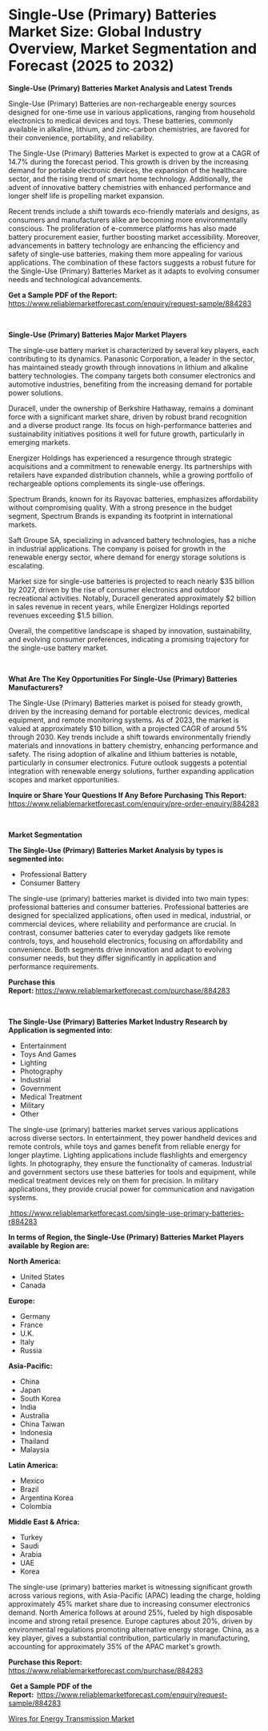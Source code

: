 <p><h1>Single-Use (Primary) Batteries Market Size: Global Industry Overview, Market Segmentation and Forecast (2025 to 2032)</h1></p><p><strong>Single-Use (Primary) Batteries Market Analysis and Latest Trends</strong></p>
<p><p>Single-Use (Primary) Batteries are non-rechargeable energy sources designed for one-time use in various applications, ranging from household electronics to medical devices and toys. These batteries, commonly available in alkaline, lithium, and zinc-carbon chemistries, are favored for their convenience, portability, and reliability. </p><p>The Single-Use (Primary) Batteries Market is expected to grow at a CAGR of 14.7% during the forecast period. This growth is driven by the increasing demand for portable electronic devices, the expansion of the healthcare sector, and the rising trend of smart home technology. Additionally, the advent of innovative battery chemistries with enhanced performance and longer shelf life is propelling market expansion.</p><p>Recent trends include a shift towards eco-friendly materials and designs, as consumers and manufacturers alike are becoming more environmentally conscious. The proliferation of e-commerce platforms has also made battery procurement easier, further boosting market accessibility. Moreover, advancements in battery technology are enhancing the efficiency and safety of single-use batteries, making them more appealing for various applications. The combination of these factors suggests a robust future for the Single-Use (Primary) Batteries Market as it adapts to evolving consumer needs and technological advancements.</p></p>
<p><strong>Get a Sample PDF of the Report:&nbsp;</strong> <a href="https://www.reliablemarketforecast.com/enquiry/request-sample/884283?utm_campaign=2140&utm_medium=2&utm_source=Github&utm_content=ia&utm_term=14022025&utm_id=single-use-primary-batteries">https://www.reliablemarketforecast.com/enquiry/request-sample/884283</a></p>
<p>&nbsp;</p>
<p><strong>Single-Use (Primary) Batteries Major Market Players</strong></p>
<p><p>The single-use battery market is characterized by several key players, each contributing to its dynamics. Panasonic Corporation, a leader in the sector, has maintained steady growth through innovations in lithium and alkaline battery technologies. The company targets both consumer electronics and automotive industries, benefiting from the increasing demand for portable power solutions.</p><p>Duracell, under the ownership of Berkshire Hathaway, remains a dominant force with a significant market share, driven by robust brand recognition and a diverse product range. Its focus on high-performance batteries and sustainability initiatives positions it well for future growth, particularly in emerging markets.</p><p>Energizer Holdings has experienced a resurgence through strategic acquisitions and a commitment to renewable energy. Its partnerships with retailers have expanded distribution channels, while a growing portfolio of rechargeable options complements its single-use offerings.</p><p>Spectrum Brands, known for its Rayovac batteries, emphasizes affordability without compromising quality. With a strong presence in the budget segment, Spectrum Brands is expanding its footprint in international markets.</p><p>Saft Groupe SA, specializing in advanced battery technologies, has a niche in industrial applications. The company is poised for growth in the renewable energy sector, where demand for energy storage solutions is escalating.</p><p>Market size for single-use batteries is projected to reach nearly $35 billion by 2027, driven by the rise of consumer electronics and outdoor recreational activities. Notably, Duracell generated approximately $2 billion in sales revenue in recent years, while Energizer Holdings reported revenues exceeding $1.5 billion.</p><p>Overall, the competitive landscape is shaped by innovation, sustainability, and evolving consumer preferences, indicating a promising trajectory for the single-use battery market.</p></p>
<p>&nbsp;</p>
<p><strong>What Are The Key Opportunities For Single-Use (Primary) Batteries Manufacturers?</strong></p>
<p><p>The Single-Use (Primary) Batteries market is poised for steady growth, driven by the increasing demand for portable electronic devices, medical equipment, and remote monitoring systems. As of 2023, the market is valued at approximately $10 billion, with a projected CAGR of around 5% through 2030. Key trends include a shift towards environmentally friendly materials and innovations in battery chemistry, enhancing performance and safety. The rising adoption of alkaline and lithium batteries is notable, particularly in consumer electronics. Future outlook suggests a potential integration with renewable energy solutions, further expanding application scopes and market opportunities.</p></p>
<p><strong>Inquire or Share Your Questions If Any Before Purchasing This Report:</strong> <a href="https://www.reliablemarketforecast.com/enquiry/pre-order-enquiry/884283?utm_campaign=2140&utm_medium=2&utm_source=Github&utm_content=ia&utm_term=14022025&utm_id=single-use-primary-batteries">https://www.reliablemarketforecast.com/enquiry/pre-order-enquiry/884283</a></p>
<p>&nbsp;</p>
<p><strong>Market Segmentation</strong></p>
<p><strong>The Single-Use (Primary) Batteries Market Analysis by types is segmented into:</strong></p>
<p><ul><li>Professional Battery</li><li>Consumer Battery</li></ul></p>
<p><p>The single-use (primary) batteries market is divided into two main types: professional batteries and consumer batteries. Professional batteries are designed for specialized applications, often used in medical, industrial, or commercial devices, where reliability and performance are crucial. In contrast, consumer batteries cater to everyday gadgets like remote controls, toys, and household electronics, focusing on affordability and convenience. Both segments drive innovation and adapt to evolving consumer needs, but they differ significantly in application and performance requirements.</p></p>
<p><strong>Purchase this Report:&nbsp;</strong><a href="https://www.reliablemarketforecast.com/purchase/884283?utm_campaign=2140&utm_medium=2&utm_source=Github&utm_content=ia&utm_term=14022025&utm_id=single-use-primary-batteries">https://www.reliablemarketforecast.com/purchase/884283</a></p>
<p>&nbsp;</p>
<p><strong>The Single-Use (Primary) Batteries Market Industry Research by Application is segmented into:</strong></p>
<p><ul><li>Entertainment</li><li>Toys And Games</li><li>Lighting</li><li>Photography</li><li>Industrial</li><li>Government</li><li>Medical Treatment</li><li>Military</li><li>Other</li></ul></p>
<p><p>The single-use (primary) batteries market serves various applications across diverse sectors. In entertainment, they power handheld devices and remote controls, while toys and games benefit from reliable energy for longer playtime. Lighting applications include flashlights and emergency lights. In photography, they ensure the functionality of cameras. Industrial and government sectors use these batteries for tools and equipment, while medical treatment devices rely on them for precision. In military applications, they provide crucial power for communication and navigation systems.</p></p>
<p><a href="https://www.reliablemarketforecast.com/single-use-primary-batteries-r884283?utm_campaign=2140&utm_medium=2&utm_source=Github&utm_content=ia&utm_term=14022025&utm_id=single-use-primary-batteries">&nbsp;https://www.reliablemarketforecast.com/single-use-primary-batteries-r884283</a></p>
<p><strong>In terms of Region, the Single-Use (Primary) Batteries Market Players available by Region are:</strong></p>
<p>
    <p> <strong> North America: </strong>
        <ul>
            <li>United States</li>
            <li>Canada</li>
        </ul>
        </p> 
    <p> <strong> Europe: </strong>
        <ul>
            <li>Germany</li>
            <li>France</li>
            <li>U.K.</li>
            <li>Italy</li>
            <li>Russia</li>
        </ul>
        </p> 
    <p> <strong> Asia-Pacific: </strong>
        <ul>
            <li>China</li>
            <li>Japan</li>
            <li>South Korea</li>
            <li>India</li>
            <li>Australia</li>
            <li>China Taiwan</li>
            <li>Indonesia</li>
            <li>Thailand</li>
            <li>Malaysia</li>
        </ul>
        </p> 
    <p> <strong> Latin America: </strong>
        <ul>
            <li>Mexico</li>
            <li>Brazil</li>
            <li>Argentina Korea</li>
            <li>Colombia</li>
        </ul>
        </p> 
    <p> <strong> Middle East & Africa: </strong>
        <ul>
            <li>Turkey</li>
            <li>Saudi</li>
            <li>Arabia</li>
            <li>UAE</li>
            <li>Korea</li>
        </ul>
    </p>
    </p>
<p><p>The single-use (primary) batteries market is witnessing significant growth across various regions, with Asia-Pacific (APAC) leading the charge, holding approximately 45% market share due to increasing consumer electronics demand. North America follows at around 25%, fueled by high disposable income and strong retail presence. Europe captures about 20%, driven by environmental regulations promoting alternative energy storage. China, as a key player, gives a substantial contribution, particularly in manufacturing, accounting for approximately 35% of the APAC market's growth.</p></p>
<p><strong>Purchase this Report: </strong><a href="https://www.reliablemarketforecast.com/purchase/884283?utm_campaign=2140&utm_medium=2&utm_source=Github&utm_content=ia&utm_term=14022025&utm_id=single-use-primary-batteries">https://www.reliablemarketforecast.com/purchase/884283</a></p>
<p>&nbsp;<strong>Get a Sample PDF of the Report:&nbsp;&nbsp;</strong><a href="https://www.reliablemarketforecast.com/enquiry/request-sample/884283?utm_campaign=2140&utm_medium=2&utm_source=Github&utm_content=ia&utm_term=14022025&utm_id=single-use-primary-batteries">https://www.reliablemarketforecast.com/enquiry/request-sample/884283</a></p>
<p><strong></strong></p>
<p><p><a href="https://github.com/abbislposival/Market-Research-Report-List-1/blob/main/wires-for-energy-transmission-market.md?utm_campaign=2140&utm_medium=2&utm_source=Github&utm_content=ia&utm_term=14022025&utm_id=single-use-primary-batteries">Wires for Energy Transmission Market</a></p></p>